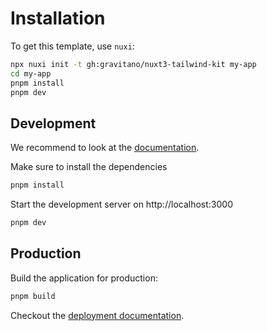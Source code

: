 # Installation

To get this template, use `nuxi`:

```bash
npx nuxi init -t gh:gravitano/nuxt3-tailwind-kit my-app
cd my-app
pnpm install
pnpm dev
```

## Development

We recommend to look at the [documentation](https://nuxt.com/docs).

Make sure to install the dependencies

```bash
pnpm install
```

Start the development server on http://localhost:3000

```bash
pnpm dev
```

## Production

Build the application for production:

```bash
pnpm build
```

Checkout the [deployment documentation](https://nuxt.com/docs/getting-started/deployment).
